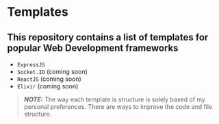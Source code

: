 # Templates

## This repository contains a list of templates for popular Web Development frameworks

- `ExpressJS`
- `Socket.IO` (coming soon)
- `ReactJS` (coming soon)
- `Elixir` (coming soon)

> **_NOTE:_**  The way each template is structure is solely based of my personal preferences. There are ways to improve the code and file structure.
